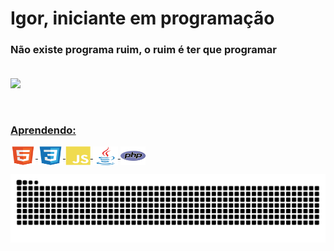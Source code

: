 <h1>Igor, iniciante em programação</h1>
<h3>Não existe programa ruim, o ruim é ter que programar</h3>
<br>
<div>
<a href="https://github.com/IgorNogueiraPessoa">
<img align="center" height="180em"  src="https://github-readme-stats.vercel.app/api/top-langs/?username=IgorNogueiraPessoa&layout=compact&langs_count=7&theme=dark"/>
</div>
  <br><br>
  <div>
    <h3>Aprendendo:</h3>
  <img align="center" alt="HTML" height="30" width="40" src="https://raw.githubusercontent.com/devicons/devicon/master/icons/html5/html5-original.svg">
  <img align="center" alt="CSS" height="30" width="40" src="https://raw.githubusercontent.com/devicons/devicon/master/icons/css3/css3-original.svg">
  <img align="center" alt="Js" height="30" width="40" src="https://raw.githubusercontent.com/devicons/devicon/master/icons/javascript/javascript-plain.svg">
  <img align="center" alt="Java" height="30" width="40" src="https://raw.githubusercontent.com/devicons/devicon/master/icons/java/java-original.svg">
  <img align="center" alt="PHP" height="30" width="40" src="https://raw.githubusercontent.com/devicons/devicon/master/icons/php/php-original.svg">
  </div>
  
  

  
  
![Snake animation](https://github.com/IgorNogueiraPessoa/IgorNogueiraPessoa/blob/output/github-contribution-grid-snake.svg)
